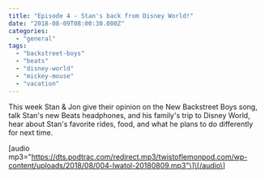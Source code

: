 ```yaml
---
title: "Episode 4 - Stan's back from Disney World!"
date: "2018-08-09T08:00:30.000Z"
categories: 
  - "general"
tags: 
  - "backstreet-boys"
  - "beats"
  - "disney-world"
  - "mickey-mouse"
  - "vacation"
---
```


This week Stan & Jon give their opinion on the New Backstreet Boys song, talk Stan's new Beats headphones, and his family's trip to Disney World, hear about Stan's favorite rides, food, and what he plans to do differently for next time.

\[audio mp3="https://dts.podtrac.com/redirect.mp3/twistoflemonpod.com/wp-content/uploads/2018/08/004-lwatol-20180809.mp3"\]\[/audio\]
